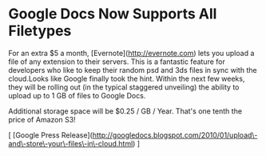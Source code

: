 # Google Docs Now Supports All Filetypes

  For an extra $5 a month, \[Evernote](http://evernote.com) lets you upload a file of any extension to their servers. This is a fantastic feature for developers who like to keep their random psd and 3ds files in sync with the cloud.Looks like Google finally took the hint. Within the next few weeks, they will be rolling out (in the typical staggered unveiling) the ability to upload up to 1 GB of files to Google Docs. 

 Additional storage space will be $0\.25 / GB / Year. That's one tenth the price of Amazon S3!

 \[ \[Google Press Release](http://googledocs.blogspot.com/2010/01/upload\-and\-store\-your\-files\-in\-cloud.html) ]

  